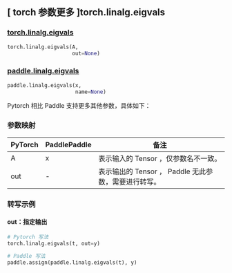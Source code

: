 ## [ torch 参数更多 ]torch.linalg.eigvals

### [torch.linalg.eigvals](https://pytorch.org/docs/1.13/generated/torch.linalg.eigvals.html?highlight=torch+linalg+eigvals#torch.linalg.eigvals)

```python
torch.linalg.eigvals(A,
                     out=None)
```

### [paddle.linalg.eigvals](https://www.paddlepaddle.org.cn/documentation/docs/zh/api/paddle/linalg/eigvals_cn.html)

```python
paddle.linalg.eigvals(x,
                      name=None)
```

Pytorch 相比 Paddle 支持更多其他参数，具体如下：
### 参数映射
| PyTorch | PaddlePaddle | 备注                                                 |
| ------- | ------------ | ---------------------------------------------------- |
| A       | x            | 表示输入的 Tensor ，仅参数名不一致。                 |
| out     | -            | 表示输出的 Tensor ， Paddle 无此参数，需要进行转写。 |

### 转写示例

#### out：指定输出

```python
# Pytorch 写法
torch.linalg.eigvals(t, out=y)

# Paddle 写法
paddle.assign(paddle.linalg.eigvals(t), y)
```
